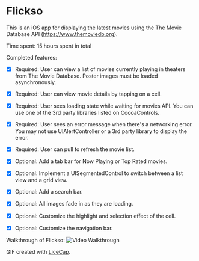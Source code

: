 # Flickso
This is an iOS app for displaying the latest movies using the The Movie Database API (https://www.themoviedb.org). 

Time spent: 15 hours spent in total

Completed features:
 * [x] Required: User can view a list of movies currently playing in theaters from The Movie Database. Poster images must be loaded asynchronously.
 * [x] Required: User can view movie details by tapping on a cell.
 * [x] Required: User sees loading state while waiting for movies API. You can use one of the 3rd party libraries listed on CocoaControls.
 * [x] Required: User sees an error message when there's a networking error. You may not use UIAlertController or a 3rd party library to display the error.
 * [x] Required: User can pull to refresh the movie list.
 * [x] Optional: Add a tab bar for Now Playing or Top Rated movies.
 * [x] Optional: Implement a UISegmentedControl to switch between a list view and a grid view.
 * [x] Optional: Add a search bar.
 * [x] Optional: All images fade in as they are loading.
 * [x] Optional: Customize the highlight and selection effect of the cell. 
 * [x] Optional: Customize the navigation bar.
 

Walkthrough of Flickso:
![Video Walkthrough](https://media.giphy.com/media/l1J9uANsIN9rJwQco/giphy.gif)

GIF created with [LiceCap](http://www.cockos.com/licecap/).
